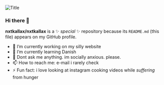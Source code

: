 ![Title](https://nxtkallax.de/img/toaster.jpg)

### Hi there 👋

**nxtkallax/nxtkallax** is a ✨ _special_ ✨ repository because its `README.md` (this file) appears on my GitHub profile.

- 🔭 I’m currently working on my silly website
- 🌱 I’m currently learning Danish
- 💬 Dont ask me anything. im socially anxious. please.
- 📫 How to reach me: e-mail i rarely check
- ⚡ Fun fact: i love looking at instagram cooking videos while _suffering_ from hunger
